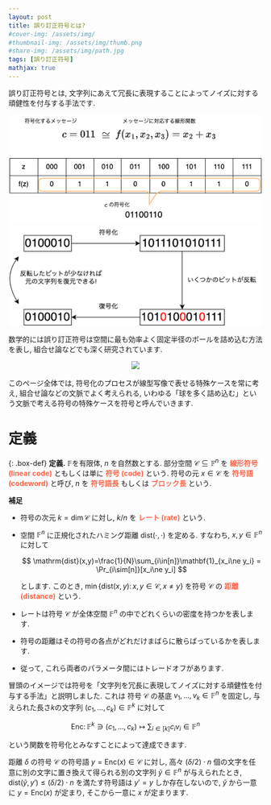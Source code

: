 ```yaml
---
layout: post
title: 誤り訂正符号とは?
#cover-img: /assets/img/
#thumbnail-img: /assets/img/thumb.png
#share-img: /assets/img/path.jpg
tags: [誤り訂正符号]
mathjax: true
---
```



誤り訂正符号とは, 文字列にあえて冗長に表現することによってノイズに対する頑健性を付与する手法です.

<center><img src="/figure/hadamard.drawio.png" width="500px"></center>


<center><img src="/figure/code.drawio.png" width="500px"></center>


数学的には誤り訂正符号は空間に最も効率よく固定半径のボールを詰め込む方法を表し, 組合せ論などでも深く研究されています.

<center><img src="/figure/code/code2.drawio.png" width="400px"></center>


このページ全体では, 符号化のプロセスが線型写像で表せる特殊ケースを常に考え, 組合せ論などの文脈でよく考えられる, いわゆる「球を多く詰め込む」という文脈で考える符号の特殊ケースを符号と呼んでいきます.

# 定義

{: .box-def}
**定義.** 
$\mathbb{F}$を有限体, $n$ を自然数とする. 部分空間 $\mathcal{C}\subseteq \mathbb{F}^n$ を <span style="color: tomato;">**線形符号 (linear code)**</span> ともしくは単に <span style="color: tomato;">**符号 (code)**</span> という.  符号の元 $x\in\mathcal{C}$ を <span style="color: tomato;">**符号語 (codeword)**</span> と呼び, $n$ を <span style="color: tomato;">**符号語長**</span> もしくは <span style="color: tomato;">**ブロック長**</span> という.

**補足**
- 符号の次元 $k=\dim \mathcal{C}$ に対し, $k/n$ を <span style="color: tomato;">**レート (rate)**</span> という.
- 空間 $\mathbb{F}^n$ に正規化されたハミング距離 $\mathrm{dist}(\cdot,\cdot)$ を定める. すなわち, $x,y\in\mathbb{F}^n$に対して
    
    $$
    \mathrm{dist}(x,y)=\frac{1}{N}\sum_{i\in[n]}\mathbf{1}_{x_i\ne y_i} = \Pr_{i\sim[n]}[x_i\ne y_i]
    $$
    
    とします. このとき, $\min\{\mathrm{dist}(x,y)\colon x,y\in\mathcal{C},x\ne y\}$ を符号 $\mathcal{C}$ の <span style="color: tomato;">**距離 (distance)**</span> という.
    

- レートは符号 $\mathcal{C}$ が全体空間 $\mathbb{F}^n$ の中でどれくらいの密度を持つかを表します.
- 符号の距離はその符号の各点がどれだけまばらに散らばっているかを表します.
- 従って, これら両者のパラメータ間にはトレードオフがあります.


冒頭のイメージでは符号を「文字列を冗長に表現してノイズに対する頑健性を付与する手法」と説明しました. これは 符号 $\mathcal{C}$ の基底 $v_1,\dots,v_k \in \mathbb{F}^n$ を固定し, 与えられた長さ$k$の文字列 $(c_1,\dots,c_k)\in\mathbb{F}^k$ に対して

$$
\mathsf{Enc}\colon \mathbb{F}^k \ni (c_1,\dots,c_k) \mapsto \sum_{i\in[k]}c_i v_i \in \mathbb{F}^n
$$

という関数を符号化とみなすことによって達成できます.

距離 $\delta$ の符号 $\mathcal{C}$ の符号語 $y=\mathsf{Enc}(x) \in  \mathcal{C}$ に対し, 高々 $(\delta/2)\cdot n$ 個の文字を任意に別の文字に置き換えて得られる別の文字列 $\tilde y \in \mathbb{F}^n$ が与えられたとき, $\mathrm{dist}(\tilde y,y')\le (\delta/2)\cdot n$ を満たす符号語は $y'=y$ しか存在しないので, $\tilde y$ から一意に $y = \mathsf{Enc}(x)$ が定まり, そこから一意に $x$ が定まります.
